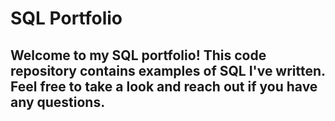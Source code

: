 
# SQL Portfolio
## Welcome to my SQL portfolio! This code repository contains examples of SQL I've written. Feel free to take a look and reach out if you have any questions.
